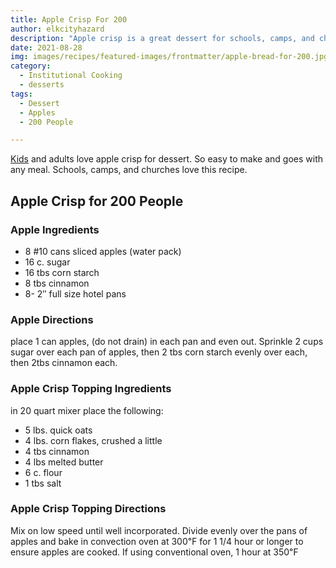 ```yaml
---
title: Apple Crisp For 200
author: elkcityhazard
description: "Apple crisp is a great dessert for schools, camps, and churches. It's easy to make and serves 200 people." 
date: 2021-08-28
img: images/recipes/featured-images/frontmatter/apple-bread-for-200.jpg
category: 
  - Institutional Cooking
  - desserts
tags: 
  - Dessert    
  - Apples
  - 200 People

---
```

[Kids][1] and adults love apple crisp for dessert. So easy to make and goes with any meal. Schools, camps, and churches love this recipe.

## Apple Crisp for 200 People

### Apple Ingredients

  * 8 #10 cans sliced apples (water pack)
  * 16 c. sugar
  * 16 tbs corn starch
  * 8 tbs cinnamon
  * 8- 2&#8243; full size hotel pans

### Apple Directions

place 1 can apples, (do not drain) in each pan and even out. Sprinkle 2 cups sugar over each pan of apples, then 2 tbs corn starch evenly over each, then 2tbs cinnamon each.

### Apple Crisp Topping Ingredients

in 20 quart mixer place the following:

  * 5 lbs. quick oats
  * 4 lbs. corn flakes, crushed a little
  * 4 tbs cinnamon
  * 4 lbs melted butter
  * 6 c. flour
  * 1 tbs salt

### Apple Crisp Topping Directions

Mix on low speed until well incorporated. Divide evenly over the pans of apples and bake in convection oven at 300&#8457; for 1 1/4 hour or longer to ensure apples are cooked. If using conventional oven, 1 hour at 350&#8457;

 [1]: /wordpress/kids-corner-recipes/